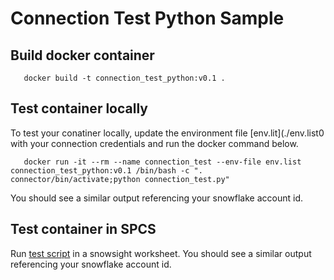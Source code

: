 # Connection Test Python Sample

## Build docker container
```
   docker build -t connection_test_python:v0.1 .
```

## Test container locally

To test your conatiner locally, update the environment file [env.lit](./env.list0 with your connection credentials and run the docker command below.
```
   docker run -it --rm --name connection_test --env-file env.list  connection_test_python:v0.1 /bin/bash -c ". connector/bin/activate;python connection_test.py"
```
You should see a similar output referencing your snowflake account id.

## Test container in SPCS

Run [test script](./test.sql) in a snowsight worksheet.
You should see a similar output referencing your snowflake account id.

